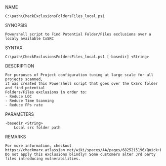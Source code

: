 NAME

    C:\path\CheckExclusionsFoldersFiles_local.ps1
    
SYNOPSIS

    Powershell script to Find Potential Folder/Files exclusions over a localy available CxSRC
    
    
SYNTAX

    C:\path\CheckExclusionsFoldersFiles_local.ps1 [-basedir] <String> 
    
    
DESCRIPTION

    For purposes of Project configuration tuning at large scale for all projects scanned, 
    it was created this Powershell script that goes over the CxSrc folder and find potential 
    Folders/Files exclusions in order to:
    - Reduce LOC
    - Reduce Time Scanning
    - Reduce FPs rate
    
PARAMETERS

    -basedir <String>
        Local src folder path
    
REMARKS

    For more information, checkout https://checkmarx.atlassian.net/wiki/spaces/AA/pages/6825215196/Quick+Exclusions
    Do not apply this exclusions blindly! Some customers alter 3rd party files introducing vulnerabilities.
